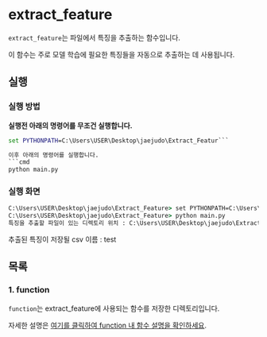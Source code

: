 # extract_feature

`extract_feature`는 파일에서 특징을 추출하는 함수입니다. 

이 함수는 주로 모델 학습에 필요한 특징들을 자동으로 추출하는 데 사용됩니다.

## 실행
### 실행 방법

**실행전 아래의 명령어를 무조건 실행합니다.**
```cmd
set PYTHONPATH=C:\Users\USER\Desktop\jaejudo\Extract_Featur```

이후 아래의 명령어를 실행합니다.
```cmd
python main.py
```

### 실행 화면
```cmd
C:\Users\USER\Desktop\jaejudo\Extract_Feature> set PYTHONPATH=C:\Users\USER\Desktop\jaejudo\Extract_Feature
C:\Users\USER\Desktop\jaejudo\Extract_Feature> python main.py
특징을 추출할 파일이 있는 디렉토리 위치 : C:\Users\USER\Desktop\jaejudo\Extract_Feature\value\extract_exe_file
```

추출된 특징이 저장될 csv 이름 : test

## 목록
### 1. function
`function`는 extract_feature에 사용되는 함수를 저장한 디렉토리입니다.

자세한 설명은 [여기를 클릭하여 function 내 함수 설명을 확인하세요](./function/function_README.md).
